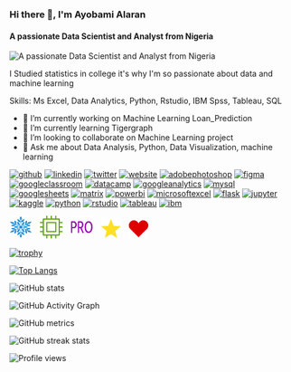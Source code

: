 ### Hi there 👋, I'm Ayobami Alaran 
#### A passionate Data Scientist and Analyst from Nigeria 
![A passionate Data Scientist and Analyst from Nigeria ](https://pbs.twimg.com/profile_banners/1403660854193803267/1650353181/1080x360)

I Studied statistics in college it's why I'm so passionate about data and machine learning

Skills: Ms Excel, Data Analytics, Python, Rstudio, IBM Spss, Tableau, SQL 

- 🔭 I’m currently working on Machine Learning Loan_Prediction  
- 🌱 I’m currently learning Tigergraph  
- 👯 I’m looking to collaborate on Machine Learning project 
- 💬 Ask me about Data Analysis, Python, Data Visualization, machine learning 


[<img src='https://cdn.jsdelivr.net/npm/simple-icons@3.0.1/icons/github.svg' alt='github' height='40'>](https://github.com/Ayobami6)  [<img src='https://cdn.jsdelivr.net/npm/simple-icons@3.0.1/icons/linkedin.svg' alt='linkedin' height='40'>](https://www.linkedin.com/in/https://www.linkedin.com/in/ayobami-alaran-b8a1531a3/)  [<img src='https://cdn.jsdelivr.net/npm/simple-icons@3.0.1/icons/twitter.svg' alt='twitter' height='40'>](https://twitter.com/https://twitter.com/Ayobami_A96)  [<img src='https://cdn.jsdelivr.net/npm/simple-icons@3.0.1/icons/icloud.svg' alt='website' height='40'>](https://ayobamidele006.wixsite.com/ayobamialaran)  [<img src='https://cdn.jsdelivr.net/npm/simple-icons@3.0.1/icons/adobephotoshop.svg' alt='adobephotoshop' height='40'>](Adobe)  [<img src='https://cdn.jsdelivr.net/npm/simple-icons@3.0.1/icons/figma.svg' alt='figma' height='40'>](Figma)  [<img src='https://cdn.jsdelivr.net/npm/simple-icons@3.0.1/icons/googleclassroom.svg' alt='googleclassroom' height='40'>](Gc)  [<img src='https://cdn.jsdelivr.net/npm/simple-icons@3.0.1/icons/datacamp.svg' alt='datacamp' height='40'>](Dc)  [<img src='https://cdn.jsdelivr.net/npm/simple-icons@3.0.1/icons/googleanalytics.svg' alt='googleanalytics' height='40'>](GA)  [<img src='https://cdn.jsdelivr.net/npm/simple-icons@3.0.1/icons/mysql.svg' alt='mysql' height='40'>](SQL)  [<img src='https://cdn.jsdelivr.net/npm/simple-icons@3.0.1/icons/googlesheets.svg' alt='googlesheets' height='40'>](GS)  [<img src='https://cdn.jsdelivr.net/npm/simple-icons@3.0.1/icons/matrix.svg' alt='matrix' height='40'>](MA)  [<img src='https://cdn.jsdelivr.net/npm/simple-icons@3.0.1/icons/powerbi.svg' alt='powerbi' height='40'>](PB)  [<img src='https://cdn.jsdelivr.net/npm/simple-icons@3.0.1/icons/microsoftexcel.svg' alt='microsoftexcel' height='40'>](MSE)  [<img src='https://cdn.jsdelivr.net/npm/simple-icons@3.0.1/icons/flask.svg' alt='flask' height='40'>](Fl)  [<img src='https://cdn.jsdelivr.net/npm/simple-icons@3.0.1/icons/jupyter.svg' alt='jupyter' height='40'>](Jp)  [<img src='https://cdn.jsdelivr.net/npm/simple-icons@3.0.1/icons/kaggle.svg' alt='kaggle' height='40'>](KG)  [<img src='https://cdn.jsdelivr.net/npm/simple-icons@3.0.1/icons/python.svg' alt='python' height='40'>](Py)  [<img src='https://cdn.jsdelivr.net/npm/simple-icons@3.0.1/icons/rstudio.svg' alt='rstudio' height='40'>](Rs)  [<img src='https://cdn.jsdelivr.net/npm/simple-icons@3.0.1/icons/tableau.svg' alt='tableau' height='40'>](Tb)  [<img src='https://cdn.jsdelivr.net/npm/simple-icons@3.0.1/icons/ibm.svg' alt='ibm' height='40'>](Ibm)  

<a href='https://archiveprogram.github.com/'><img src='https://raw.githubusercontent.com/acervenky/animated-github-badges/master/assets/acbadge.gif' width='40' height='40'></a> <a href='https://docs.github.com/en/developers'><img src='https://raw.githubusercontent.com/acervenky/animated-github-badges/master/assets/devbadge.gif' width='40' height='40'></a> <a href='https://github.com/pricing'><img src='https://raw.githubusercontent.com/acervenky/animated-github-badges/master/assets/pro.gif' width='40' height='40'></a> <a href='https://stars.github.com/'><img src='https://raw.githubusercontent.com/acervenky/animated-github-badges/master/assets/starbadge.gif' width='35' height='35'></a> <a href='https://docs.github.com/en/github/supporting-the-open-source-community-with-github-sponsors'><img src='https://raw.githubusercontent.com/acervenky/animated-github-badges/master/assets/sponsorbadge.gif' width='35' height='35'></a> 

[![trophy](https://github-profile-trophy.vercel.app/?username=Ayobami6)](https://github.com/ryo-ma/github-profile-trophy)

[![Top Langs](https://github-readme-stats.vercel.app/api/top-langs/?username=Ayobami6)](https://github.com/anuraghazra/github-readme-stats)

![GitHub stats](https://github-readme-stats.vercel.app/api?username=Ayobami6&show_icons=true&count_private=true)  

![GitHub Activity Graph](https://activity-graph.herokuapp.com/graph?username=Ayobami6)  

![GitHub metrics](https://metrics.lecoq.io/Ayobami6)  

![GitHub streak stats](https://github-readme-streak-stats.herokuapp.com/?user=Ayobami6)  

![Profile views](https://gpvc.arturio.dev/Ayobami6)  
